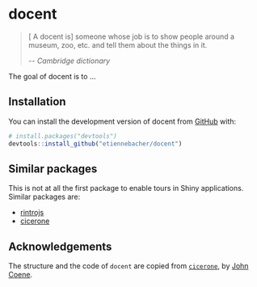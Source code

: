 
# docent

<!-- badges: start -->
<!-- badges: end -->

> [ A docent is] someone whose job is to show people around a museum, zoo, etc. and tell them about the things in it.
>
> -- <cite>Cambridge dictionary</cite>

The goal of docent is to ...

## Installation

You can install the development version of docent from [GitHub](https://github.com/) with:

``` r
# install.packages("devtools")
devtools::install_github("etiennebacher/docent")
```

## Similar packages

This is not at all the first package to enable tours in Shiny applications. Similar packages are:

* [rintrojs]()
* [cicerone]()

## Acknowledgements

The structure and the code of `docent` are copied from [`cicerone`](), by [John Coene]().

